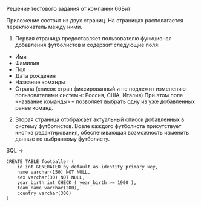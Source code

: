 Решение тестового задания от компании 66Бит

Приложение состоит из двух страниц. На страницах располагается переключатель между ними.
1. Первая страница предоставляет пользователю функционал добавления футболистов и
содержит следующие поля:
- Имя
- Фамилия
- Пол
- Дата рождения
- Название команды
- Страна (список стран фиксированный и не подлежит изменению пользователями
системы: Россия, США, Италия)
При этом поле «название команды» – позволяет выбрать одну из уже добавленных ранее
команд.

2. Вторая страница отображает актуальный список добавленных в систему
футболистов. Возле каждого футболиста присутствует кнопка редактирования,
обеспечивающая возможность изменить данные по выбранному футболисту.


SQL ->

```
CREATE TABLE footballer (
    id int GENERATED by default as identity primary key,
    name varchar(150) NOT NULL,  
    sex varchar(30) NOT NULL,  
    year_birth int CHECK ( year_birth >= 1900 ),  
    team_name varchar(200), 
    country varchar(300)  
)
```
